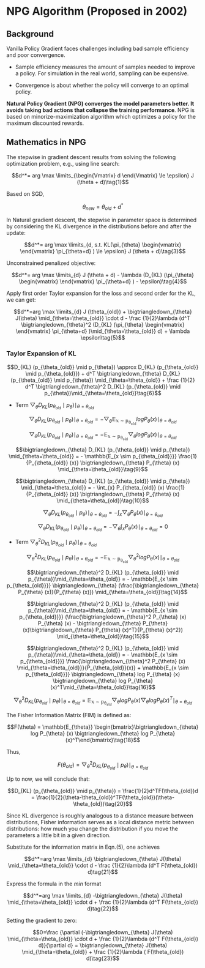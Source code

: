 # NPG Algorithm (Proposed in 2002)

## Background

Vanilla Policy Gradient faces challenges including bad sample efficiency and poor convergence. 

- Sample efficiency measures the amount of samples needed to improve a policy. For simulation in the real world, sampling can be expensive.

- Convergence is about whether the policy will converge to an optimal policy.

**Natural Policy Gradient (NPG) converges the model parameters better. It avoids taking bad actions that collapse the training performance**. NPG is based on minorize-maximization algorithm which optimizes a policy for the maximum discounted rewards.

## Mathematics in NPG

The stepwise in gradient descent results from solving the following optimization problem, e.g., using line search:

$$d^*= arg \max \limits_{\begin{Vmatrix} d \end{Vmatrix} \le \epsilon} J (\theta + d)\tag{1}$$

Based on SGD, 

$$\theta_{new} = \theta_{old} + d^*\tag{2}$$

In Natural gradient descent, the stepwise in parameter space is determined by considering the KL divergence in the distributions before and after the update:

$$d^*= arg \max \limits_{d, s.t. KL(\pi_{\theta} \begin{vmatrix} \end{vmatrix} \pi_{\theta+d} ) \le \epsilon} J (\theta + d)\tag{3}$$

Unconstrained penalized objective:

$$d^*= arg \max \limits_{d} J (\theta + d) - \lambda (D_{KL} (\pi_{\theta} \begin{vmatrix} \end{vmatrix} \pi_{\theta+d} ) - \epsilon)\tag{4}$$

Apply first order Taylor expansion for the loss and second order for the KL, we can get:

$$d^*=arg \max \limits_{d} J (\theta_{old}) + \bigtriangledown_{\theta} J(\theta) \mid_{\theta=\theta_{old}} \cdot d - \frac {1}{2}\lambda (d^T \bigtriangledown_{\theta}^2 (D_{KL} (\pi_{\theta} \begin{vmatrix} \end{vmatrix} \pi_{\theta+d} )\mid_{\theta=\theta_{old}} d) + \lambda \epsilon\tag{5}$$

### Taylor Expansion of KL

$$D_{KL} (p_{\theta_{old}} \mid p_{\theta}) \approx D_{KL} (p_{\theta_{old}} \mid p_{\theta_{old}}) + d^T \bigtriangledown_{\theta} D_{KL} (p_{\theta_{old}} \mid p_{\theta}) \mid_{\theta=\theta_{old}} + \frac {1}{2} d^T \bigtriangledown_{\theta}^2 D_{KL} (p_{\theta_{old}} \mid p_{\theta})\mid_{\theta=\theta_{old}}\tag{6}$$

- Term $\bigtriangledown_{\theta} D_{KL} (p_{\theta_{old}} \mid p_{\theta}) \mid_{\theta=\theta_{old}}$

$$\bigtriangledown_{\theta} D_{KL} (p_{\theta_{old}} \mid p_{\theta}) \mid_{\theta=\theta_{old}} = -\bigtriangledown_{\theta} \mathbb{E_{x \sim p_{\theta_{old}}}} log P_{\theta} (x) \mid_{\theta=\theta_{old}}\tag{7}$$

$$\bigtriangledown_{\theta} D_{KL} (p_{\theta_{old}} \mid p_{\theta}) \mid_{\theta=\theta_{old}} = - \mathbb{E_{x \sim p_{\theta_{old}}}} \bigtriangledown_{\theta}log P_{\theta} (x) \mid_{\theta=\theta_{old}}\tag{8}$$

$$\bigtriangledown_{\theta} D_{KL} (p_{\theta_{old}} \mid p_{\theta}) \mid_{\theta=\theta_{old}} = - \mathbb{E_{x \sim p_{\theta_{old}}}} \frac{1}{P_{\theta_{old}} (x)} \bigtriangledown_{\theta} P_{\theta} (x) \mid_{\theta=\theta_{old}}\tag{9}$$

$$\bigtriangledown_{\theta} D_{KL} (p_{\theta_{old}} \mid p_{\theta}) \mid_{\theta=\theta_{old}} = - \int_{x} P_{\theta_{old}} (x) \frac{1}{P_{\theta_{old}} (x)} \bigtriangledown_{\theta} P_{\theta} (x) \mid_{\theta=\theta_{old}}\tag{10}$$

$$\bigtriangledown_{\theta} D_{KL} (p_{\theta_{old}} \mid p_{\theta}) \mid_{\theta=\theta_{old}} = - \int_{x} \bigtriangledown_{\theta} P_{\theta} (x) \mid_{\theta=\theta_{old}}\tag{11}$$

$$\bigtriangledown_{\theta} D_{KL} (p_{\theta_{old}} \mid p_{\theta}) \mid_{\theta=\theta_{old}} = - \bigtriangledown_{\theta} \int_{x}  P_{\theta} (x) \mid_{\theta=\theta_{old}} = 0\tag{12}$$

- Term $\bigtriangledown_{\theta}^2 D_{KL} (p_{\theta_{old}} \mid p_{\theta})\mid_{\theta=\theta_{old}}$

$$\bigtriangledown_{\theta}^2 D_{KL} (p_{\theta_{old}} \mid p_{\theta})\mid_{\theta=\theta_{old}} = - \mathbb{E_{x \sim p_{\theta_{old}}}} \bigtriangledown_{\theta}^2 log P_{\theta} (x) \mid_{\theta=\theta_{old}}\tag{13}$$

$$\bigtriangledown_{\theta}^2 D_{KL} (p_{\theta_{old}} \mid p_{\theta})\mid_{\theta=\theta_{old}} = - \mathbb{E_{x \sim p_{\theta_{old}}}} \bigtriangledown_{\theta} (\frac{\bigtriangledown_{\theta} P_{\theta} (x)}{P_{\theta} (x)})  \mid_{\theta=\theta_{old}}\tag{14}$$

$$\bigtriangledown_{\theta}^2 D_{KL} (p_{\theta_{old}} \mid p_{\theta})\mid_{\theta=\theta_{old}} = - \mathbb{E_{x \sim p_{\theta_{old}}}} (\frac{\bigtriangledown_{\theta}^2 P_{\theta} (x) P_{\theta} (x) - \bigtriangledown_{\theta} P_{\theta} (x)\bigtriangledown_{\theta} P_{\theta} (x)^T}{P_{\theta} (x)^2})  \mid_{\theta=\theta_{old}}\tag{15}$$

$$\bigtriangledown_{\theta}^2 D_{KL} (p_{\theta_{old}} \mid p_{\theta})\mid_{\theta=\theta_{old}} = - \mathbb{E_{x \sim p_{\theta_{old}}}} \frac{\bigtriangledown_{\theta}^2 P_{\theta} (x) \mid_{\theta=\theta_{old}}}{P_{\theta_{old}}(x)} +  \mathbb{E_{x \sim p_{\theta_{old}}}} \bigtriangledown_{\theta} log P_{\theta} (x) \bigtriangledown_{\theta} log P_{\theta} (x)^T\mid_{\theta=\theta_{old}}\tag{16}$$


$$\bigtriangledown_{\theta}^2 D_{KL} (p_{\theta_{old}} \mid p_{\theta})\mid_{\theta=\theta_{old}} = \mathbb{E_{x \sim p_{\theta_{old}}}} \bigtriangledown_{\theta} log P_{\theta} (x) \bigtriangledown_{\theta} log P_{\theta} (x)^T\mid_{\theta=\theta_{old}}\tag{17}$$

The Fisher Information Matrix (FIM) is defined as:

$$F(\theta) = \mathbb{E_{\theta}} \begin{bmatrix}\bigtriangledown_{\theta} log P_{\theta} (x) \bigtriangledown_{\theta} log P_{\theta} (x)^T\end{bmatrix}\tag{18}$$

Thus,

$$F(\theta_{old}) = \bigtriangledown_{\theta}^2 D_{KL} (p_{\theta_{old}} \mid p_{\theta}) \mid_{\theta=\theta_{old}}\tag{19}$$

Up to now, we will conclude that:

$$D_{KL} (p_{\theta_{old}} \mid p_{\theta}) = \frac{1}{2}d^TF(\theta_{old})d = \frac{1}{2}(\theta-\theta_{old})^TF(\theta_{old})(\theta-\theta_{old})\tag{20}$$

Since KL divergence is roughly analogous to a distance measure between distributions, Fisher information serves as a local distance metric between distributions: how much you change the distribution if you move the parameters a little bit in a given direction.

Substitute for the information matrix in Eqn.(5), one achieves

$$d^*=arg \max \limits_{d} \bigtriangledown_{\theta} J(\theta) \mid_{\theta=\theta_{old}} \cdot d - \frac {1}{2}\lambda (d^T F(\theta_{old}) d)tag{21}$$

Express the formula in the $min$ format

$$d^*=arg \max \limits_{d} -\bigtriangledown_{\theta} J(\theta) \mid_{\theta=\theta_{old}} \cdot d + \frac {1}{2}\lambda (d^T F(\theta_{old}) d)tag{22}$$

Setting the gradient to zero:

$$0=\frac {\partial (-\bigtriangledown_{\theta} J(\theta) \mid_{\theta=\theta_{old}} \cdot d + \frac {1}{2}\lambda (d^T F(\theta_{old}) d)}{\partial d} = \bigtriangledown_{\theta} J(\theta) \mid_{\theta=\theta_{old}} + \frac {1}{2}\lambda ( F(\theta_{old}) d)\tag{23}$$

